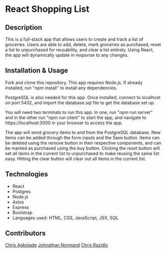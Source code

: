 # React Shopping List

## Description

This is a full-stack app that allows users to create and track a list of groceries. Users are able to add, delete, mark groceries as purchased, reset a list to unpurchased for reusability, and clear a list entirely. Using React, the app will dynamically update in response to any changes.

## Installation & Usage

Fork and clone this repository. This app requires Node.js. If already installed, run "npm install" to install any dependencies.

PostgreSQL is also needed for this app. Once installed, connect to localhost on port 5432, and import the database.sql file to get the database set up.

You will need two terminals to run this app. In one, run "npm run server" and in the other run "npm run client" to start the app, and navigate to https://localhost:3000 in your browser to access the app.

The app will send grocery items to and from the PostgreSQL database. New items can be added through the form inputs and the Save button. Items can be deleted using the remove button in their respective components, and can be marked as purchased using the buy button. Clicking the reset button will set all items in the current list to unpurchased to make reusing the same list easy. Hitting the clear button will clear out all items in the current list.

## Technologies

- React
- Postgres
- Node.js
- Axios
- Express
- Bootstrap
- Languages used: HTML, CSS, JavaScript, JSX, SQL

## Contributors

[Chris Agbolade](https://github.com/yemluck)
[Johnathan Normand](https://github.com/johnnormand10)
[Chris Razidlo](https://github.com/cdraz)
